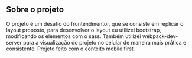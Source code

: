 ## Sobre o projeto

O projeto é um desafio do frontendmentor, que se consiste em replicar o layout proposto, para desenvolver o layout eu utilizei bootstrap, modificando os elementos com o sass. Também utilizei webpack-dev-server para a visualização do projeto no celular de maneira mais prática e consistente. Projeto feito com o conteito mobile first.
